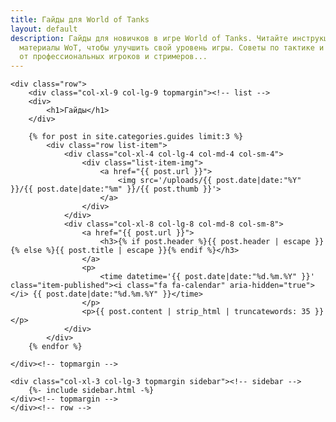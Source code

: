 ```yaml
---
title: Гайды для World of Tanks
layout: default
description: Гайды для новичков в игре World of Tanks. Читайте инструкции и обучающие
  материалы WoT, чтобы улучшить свой уровень игры. Советы по тактике и гайды по танкам
  от профессиональных игроков и стримеров...
---
```


<div class="container-xl category-page">
	
    <div class="row">
        <div class="col-xl-9 col-lg-9 topmargin"><!-- list -->
		<div>
			<h1>Гайды</h1>
		</div>	
		
		{% for post in site.categories.guides limit:3 %} 
			<div class="row list-item">
				<div class="col-xl-4 col-lg-4 col-md-4 col-sm-4">
					<div class="list-item-img">
						<a href="{{ post.url }}">
							<img src='/uploads/{{ post.date|date:"%Y" }}/{{ post.date|date:"%m" }}/{{ post.thumb }}'>
						</a>
					</div>
				</div>
				<div class="col-xl-8 col-lg-8 col-md-8 col-sm-8">
					<a href="{{ post.url }}">
						<h3>{% if post.header %}{{ post.header | escape }}{% else %}{{ post.title | escape }}{% endif %}</h3>
					</a>
					<p>
						<time datetime='{{ post.date|date:"%d.%m.%Y" }}' class="item-published"><i class="fa fa-calendar" aria-hidden="true"></i> {{ post.date|date:"%d.%m.%Y" }}</time>
					</p>
					<p>{{ post.content | strip_html | truncatewords: 35 }}</p>
				</div>
			</div>
		{% endfor %}
		
	</div><!-- topmargin -->
	    
	<div class="col-xl-3 col-lg-3 topmargin sidebar"><!-- sidebar -->
		{%- include sidebar.html -%}
	</div><!-- topmargin -->
    </div><!-- row -->

</div><!-- container -->
